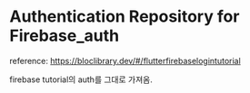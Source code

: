 # Authentication Repository for Firebase_auth

reference: https://bloclibrary.dev/#/flutterfirebaselogintutorial

firebase tutorial의 auth를 그대로 가져옴.
